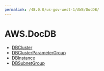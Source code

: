 ```yaml
---
permalink: /48.0.0/us-gov-west-1/AWS/DocDB/
---
```


# AWS.DocDB



* [DBCluster](DBCluster.md)
* [DBClusterParameterGroup](DBClusterParameterGroup.md)
* [DBInstance](DBInstance.md)
* [DBSubnetGroup](DBSubnetGroup.md)